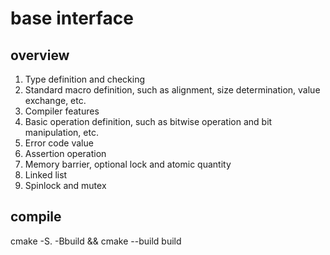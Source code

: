 # base interface

## overview
1. Type definition and checking
2. Standard macro definition, such as alignment, size determination, value exchange, etc.
3. Compiler features
4. Basic operation definition, such as bitwise operation and bit manipulation, etc.
5. Error code value
6. Assertion operation
7. Memory barrier, optional lock and atomic quantity
8. Linked list
9. Spinlock and mutex

## compile
cmake -S. -Bbuild && cmake --build build